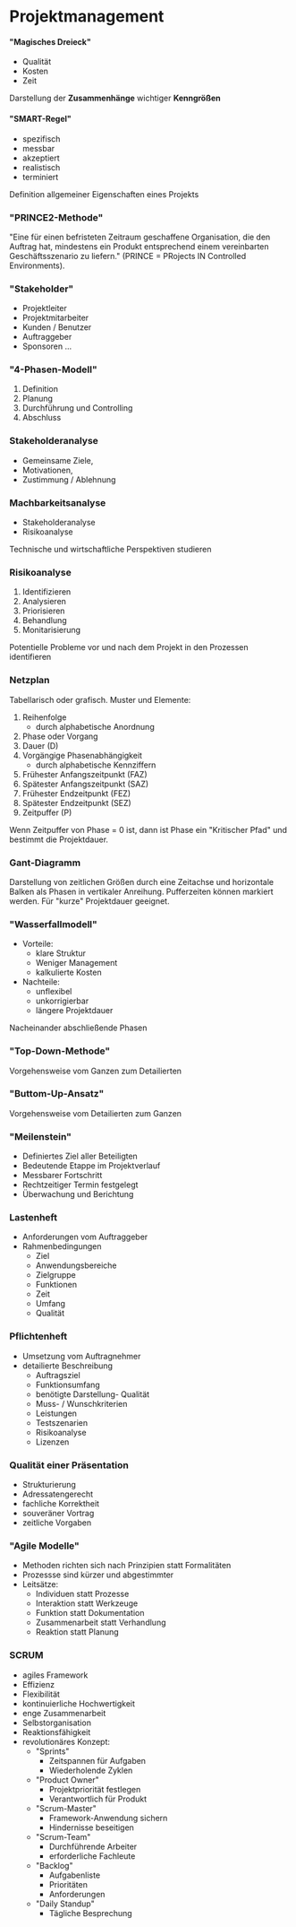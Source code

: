 # Projektmanagement

#### "Magisches Dreieck"
- Qualität
- Kosten
- Zeit

Darstellung der **Zusammenhänge** wichtiger **Kenngrößen**

#### "SMART-Regel"

- spezifisch
- messbar
- akzeptiert
- realistisch
- terminiert

Definition allgemeiner Eigenschaften eines Projekts

### "PRINCE2-Methode"
"Eine für einen befristeten Zeitraum geschaffene Organisation, die den Auftrag hat, mindestens ein Produkt entsprechend einem vereinbarten Geschäftsszenario zu liefern." (PRINCE = PRojects IN Controlled Environments).

### "Stakeholder"
- Projektleiter
- Projektmitarbeiter
- Kunden / Benutzer
- Auftraggeber
- Sponsoren
...

### "4-Phasen-Modell"
1. Definition
2. Planung
3. Durchführung und Controlling
4. Abschluss

### Stakeholderanalyse
- Gemeinsame Ziele,
- Motivationen,
- Zustimmung / Ablehnung

### Machbarkeitsanalyse
- Stakeholderanalyse
- Risikoanalyse

Technische und wirtschaftliche Perspektiven studieren

### Risikoanalyse
1. Identifizieren
2. Analysieren
3. Priorisieren
4. Behandlung
5. Monitarisierung

Potentielle Probleme vor und nach dem Projekt in den Prozessen identifieren

### Netzplan
Tabellarisch oder grafisch. Muster und Elemente:

1. Reihenfolge
    - durch alphabetische Anordnung
2. Phase oder Vorgang
3. Dauer (D)
4. Vorgängige Phasenabhängigkeit
    - durch alphabetische Kennziffern
5. Frühester Anfangszeitpunkt (FAZ)
6. Spätester Anfangszeitpunkt (SAZ)
7. Frühester Endzeitpunkt (FEZ)
8. Spätester Endzeitpunkt (SEZ)
9. Zeitpuffer (P)

Wenn Zeitpuffer von Phase = 0 ist, dann ist Phase ein "Kritischer Pfad" und bestimmt die Projektdauer.

### Gant-Diagramm
Darstellung von zeitlichen Größen durch eine Zeitachse und horizontale Balken als Phasen in vertikaler Anreihung.
Pufferzeiten können markiert werden. Für "kurze" Projektdauer geeignet.

### "Wasserfallmodell"
- Vorteile:
    - klare Struktur
    - Weniger Management
    - kalkulierte Kosten
- Nachteile:
    - unflexibel
    - unkorrigierbar
    - längere Projektdauer

Nacheinander abschließende Phasen

### "Top-Down-Methode"
Vorgehensweise vom Ganzen zum Detailierten

### "Buttom-Up-Ansatz"
Vorgehensweise vom Detailierten zum Ganzen

### "Meilenstein"
- Definiertes Ziel aller Beteiligten
- Bedeutende Etappe im Projektverlauf
- Messbarer Fortschritt
- Rechtzeitiger Termin festgelegt
- Überwachung und Berichtung

### Lastenheft
- Anforderungen vom Auftraggeber
- Rahmenbedingungen
    - Ziel
    - Anwendungsbereiche
    - Zielgruppe
    - Funktionen
    - Zeit
    - Umfang
    - Qualität

### Pflichtenheft
- Umsetzung vom Auftragnehmer
- detailierte Beschreibung
    - Auftragsziel
    - Funktionsumfang
    - benötigte Darstellung- Qualität
    - Muss- / Wunschkriterien
    - Leistungen
    - Testszenarien
    - Risikoanalyse
    - Lizenzen

### Qualität einer Präsentation
- Strukturierung
- Adressatengerecht
- fachliche Korrektheit
- souveräner Vortrag
- zeitliche Vorgaben

### "Agile Modelle"
- Methoden richten sich nach Prinzipien statt Formalitäten
- Prozessse sind kürzer und abgestimmter
- Leitsätze:
    - Individuen statt Prozesse
    - Interaktion statt Werkzeuge
    - Funktion statt Dokumentation
    - Zusammenarbeit statt Verhandlung
    - Reaktion statt Planung

### SCRUM
- agiles Framework
- Effizienz
- Flexibilität
- kontinuierliche Hochwertigkeit
- enge Zusammenarbeit
- Selbstorganisation
- Reaktionsfähigkeit
- revolutionäres Konzept:
    - "Sprints"
        - Zeitspannen für Aufgaben
        - Wiederholende Zyklen
    - "Product Owner"
        - Projektpriorität festlegen
        - Verantwortlich für Produkt
    - "Scrum-Master"
        - Framework-Anwendung sichern
        - Hindernisse beseitigen
    - "Scrum-Team"
        - Durchführende Arbeiter
        - erforderliche Fachleute
    - "Backlog"
        - Aufgabenliste
        - Prioritäten
        - Anforderungen
    - "Daily Standup"
        - Tägliche Besprechung



